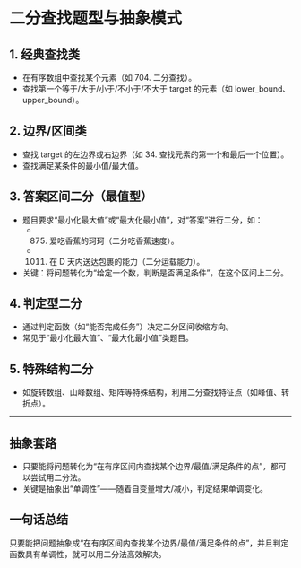 # 二分查找题型与抽象模式

## 1. 经典查找类
- 在有序数组中查找某个元素（如 704. 二分查找）。
- 查找第一个等于/大于/小于/不小于/不大于 target 的元素（如 lower_bound、upper_bound）。

## 2. 边界/区间类
- 查找 target 的左边界或右边界（如 34. 查找元素的第一个和最后一个位置）。
- 查找满足某条件的最小值/最大值。

## 3. 答案区间二分（最值型）
- 题目要求“最小化最大值”或“最大化最小值”，对“答案”进行二分，如：
  - 875. 爱吃香蕉的珂珂（二分吃香蕉速度）。
  - 1011. 在 D 天内送达包裹的能力（二分运载能力）。
- 关键：将问题转化为“给定一个数，判断是否满足条件”，在这个区间上二分。

## 4. 判定型二分
- 通过判定函数（如“能否完成任务”）决定二分区间收缩方向。
- 常见于“最小化最大值”、“最大化最小值”类题目。

## 5. 特殊结构二分
- 如旋转数组、山峰数组、矩阵等特殊结构，利用二分查找特征点（如峰值、转折点）。

---

## 抽象套路
- 只要能将问题转化为“在有序区间内查找某个边界/最值/满足条件的点”，都可以尝试用二分法。
- 关键是抽象出“单调性”——随着自变量增大/减小，判定结果单调变化。

## 一句话总结
只要能把问题抽象成“在有序区间内查找某个边界/最值/满足条件的点”，并且判定函数具有单调性，就可以用二分法高效解决。
